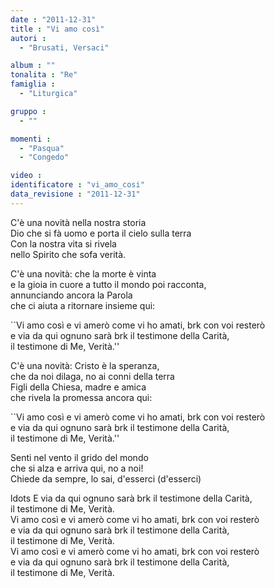 ```yaml
---
date : "2011-12-31"
title : "Vi amo così"
autori : 
  - "Brusati, Versaci"

album : ""
tonalita : "Re"
famiglia : 
  - "Liturgica"

gruppo : 
  - ""

momenti : 
  - "Pasqua"
  - "Congedo"

video : 
identificatore : "vi_amo_cosi"
data_revisione : "2011-12-31"
---
```

  
  
  
  
  
  
  
  
  
  
  
C'è una novità nella nostra storia  
Dio che si fà uomo e porta il cielo sulla terra  
Con la nostra vita si rivela   
nello Spirito che sofa verità.  
  
C'è una novità: che la morte è vinta  
e la gioia in cuore a tutto il mondo poi racconta,  
annunciando ancora la Parola   
che ci aiuta a ritornare insieme qui:  
  
  
  
``Vi amo così e vi amerò come vi ho amati, brk con voi resterò  
e via da qui ognuno sarà brk il testimone della Carità,  
il testimone di Me, Verità.''               
  
  
  
C'è una novità: Cristo è la speranza,  
che da noi dilaga, no ai conni della terra  
Figli della Chiesa, madre e amica  
che rivela la promessa ancora qui:  
  
  
  
``Vi amo così e vi amerò come vi ho amati, brk con voi resterò  
e via da qui ognuno sarà brk il testimone della Carità,  
il testimone di Me, Verità.''              
  
  
  
Senti nel vento il grido del mondo  
che si alza e arriva qui, no a noi!  
Chiede da sempre, lo sai, d'esserci (d'esserci)  
  
  
  
  
  
  
  
  
  
  
ldots E via da qui ognuno sarà brk il testimone della Carità,  
il testimone di Me, Verità.  
Vi amo così e vi amerò come vi ho amati, brk con voi resterò  
e via da qui ognuno sarà brk il testimone della Carità,  
il testimone di Me, Verità.  
Vi amo così e vi amerò come vi ho amati, brk con voi resterò  
e via da qui ognuno sarà brk il testimone della Carità,  
il testimone di Me, Verità.  
  
   
  
  
